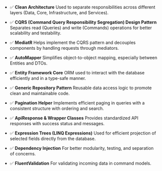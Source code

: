 * ✅ **Clean Architecture**
  Used to separate responsibilities across different layers (Data, Core, Infrastructure, and Services).

* ✅ **CQRS (Command Query Responsibility Segregation) Design Pattern**
  Separates read (Queries) and write (Commands) operations for better scalability and testability.

* ✅ **MediatR**
  Helps implement the CQRS pattern and decouples components by handling requests through mediators.

* ✅ **AutoMapper**
  Simplifies object-to-object mapping, especially between Entities and DTOs.

* ✅ **Entity Framework Core**
  ORM used to interact with the database efficiently and in a type-safe manner.

* ✅ **Generic Repository Pattern**
  Reusable data access logic to promote clean and maintainable code.

* ✅ **Pagination Helper**
  Implements efficient paging in queries with a consistent structure with ordering and search.

* ✅ **ApiResponse & Wrapper Classes**
  Provides standardized API responses with success status and messages.

* ✅ **Expression Trees (LINQ Expressions)**
  Used for efficient projection of selected fields directly from the database.

* ✅ **Dependency Injection**
  For better modularity, testing, and separation of concerns.

* ✅ **FluentValidation** 
  For validating incoming data in command models.

